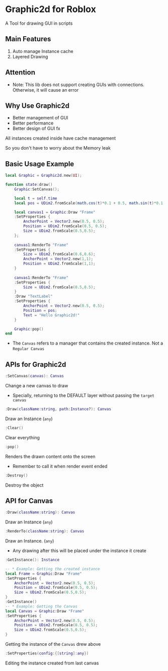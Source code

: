 # Graphic2d for Roblox

A Tool for drawing GUI in scripts

## Main Features

1. Auto manage Instance cache
2. Layered Drawing

## Attention

* Note: This lib does not support creating GUIs with connections.
Otherwise, it will cause an error

## Why Use Graphic2d

* Better management of GUI
* Better performance
* Better design of GUI fx

All instances created inside have cache management

So you don't have to worry about the Memory leak

## Basic Usage Example

``` lua
local Graphic = Graphic2d.new(UI);

function state:draw()
    Graphic:SetCanvas();

    local t = self.time
    local pos = UDim2.fromScale(math.cos(t)*0.1 + 0.5, math.sin(t)*0.1 + 0.5);

    local canvas1 = Graphic:Draw "Frame"
    :SetProperties {
        AnchorPoint = Vector2.new(0.5, 0.5);
        Position = UDim2.fromScale(0.5, 0.5);
        Size = UDim2.fromScale(0.5,0.5);
    };
    
    canvas1:RenderTo "Frame"
    :SetProperties {
        Size = UDim2.fromScale(0.6,0.6);
        AnchorPoint = Vector2.new(1,1);
        Position = UDim2.fromScale(1,1);
    }
    
    canvas1:RenderTo "Frame"
    :SetProperties {
        Size = UDim2.fromScale(0.5,0.5);
    }
    :Draw "TextLabel"
    :SetProperties {
        AnchorPoint = Vector2.new(0.5, 0.5);
        Position = pos;
        Text = "Hello Graphic2d!"
    }

    Graphic:pop()
end
```

* The `Canvas` refers to a manager that contains the created instance. Not a `Regular Canvas`

## APIs for Graphic2d

``` lua
:SetCanvas(canvas): Canvas
```

Change a new canvas to draw

* Specially, returning to the DEFAULT layer without passing the `target canvas`

``` lua
:Draw(className:string, path:Instance?): Canvas
```

Draw an Instance (`any`)

``` lua
:Clear()
```

Clear everything

``` lua
:pop()
```

Renders the drawn content onto the screen

* Remember to call it when render event ended

``` lua
:Destroy()
```

Destroy the object

## API for Canvas

``` lua
:Draw(className:string): Canvas
```

Draw an Instance (`any`)

``` lua
:RenderTo(className:string): Canvas
```

Draw an Instance. (`any`)

* Any drawing after this will be placed under the instance it create

``` lua
:GetInstance(): Instance
```

``` lua
-- * Example: Getting the created instance
local Frame = Graphic:Draw "Frame"
:SetProperties {
    AnchorPoint = Vector2.new(0.5, 0.5);
    Position = UDim2.fromScale(0.5, 0.5);
    Size = UDim2.fromScale(0.5,0.5);
}
:GetInstance()
-- * Example: Getting the Canvas
local Canvas = Graphic:Draw "Frame"
:SetProperties {
    AnchorPoint = Vector2.new(0.5, 0.5);
    Position = UDim2.fromScale(0.5, 0.5);
    Size = UDim2.fromScale(0.5,0.5);
}
```

Getting the instance of the `Canvas` drew above

``` lua
:SetProperties(config:{[string]:any})
```

Editing the instance created from last canvas
